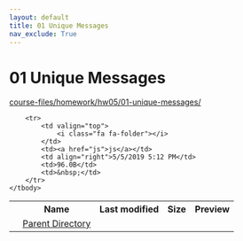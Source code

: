 ```yaml
---
layout: default
title: 01 Unique Messages
nav_exclude: True
---
```


# 01 Unique Messages

[course-files/homework/hw05/01-unique-messages/](.)

<table class="tbl-files">
    <tbody>
        <tr>
            <th valign="top"></th>
            <th>Name</th>
            <th>Last modified</th>
            <th>Size</th>
            <th>Preview</th>
        </tr>
        <tr>
            <td valign="top">
                <i class="fa fa-folder-open"></i>
            </td>
            <td><a href="../">Parent Directory</a></td>
            <td>&nbsp;</td>
            <td>&nbsp;</td>
            <td>&nbsp;</td>
        </tr>

        <tr>
            <td valign="top">
                <i class="fa fa-folder"></i>
            </td>
            <td><a href="js">js</a></td>
            <td align="right">5/5/2019 5:12 PM</td>
            <td>96.0B</td>
            <td>&nbsp;</td>
        </tr>
    </tbody>
</table>

